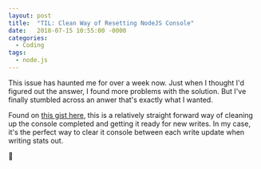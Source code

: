 ```yaml
---
layout: post
title:  "TIL: Clean Way of Resetting NodeJS Console"
date:   2018-07-15 10:55:00 -0000
categories:
  - Coding
tags:
  - node.js
---
```

This issue has haunted me for over a week now. Just when I thought I'd figured out the answer, I found more problems with the solution. But I've finally stumbled across an anwer that's exactly what I wanted.

Found on [this gist here](https://gist.github.com/timneutkens/f2933558b8739bbf09104fb27c5c9664), this is a relatively straight forward way of cleaning up the console completed and getting it ready for new writes. In my case, it's the perfect way to clear it console between each write update when writing stats out.

💚